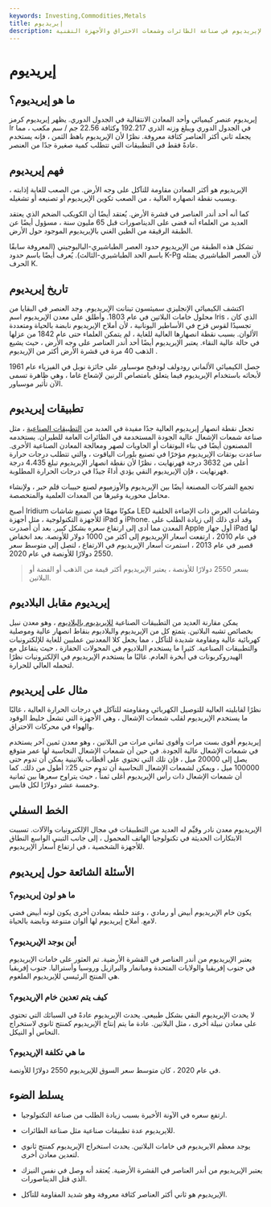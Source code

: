 ```yaml
---
keywords: Investing,Commodities,Metals
title: إيريديوم
description: الإيريديوم معدن نادر ومقاوم للتآكل. اكتشف سبب استخدام الإيريديوم في صناعة الطائرات وشمعات الاحتراق والأجهزة التقنية.
---
```


# إيريديوم
## ما هو إيريديوم؟

إيريديوم عنصر كيميائي وأحد المعادن الانتقالية في الجدول الدوري. يظهر إيريديوم كرمز Ir في الجدول الدوري ويبلغ وزنه الذري 192.217 وكثافة 22.56 جم / سم مكعب ، مما يجعله ثاني أكثر العناصر كثافة معروفة. نظرًا لأن الإيريديوم باهظ الثمن ، فإنه يستخدم عادةً فقط في التطبيقات التي تتطلب كمية صغيرة جدًا من العنصر.

## فهم إيريديوم

الإيريديوم هو أكثر المعادن مقاومة للتآكل على وجه الأرض. من الصعب للغاية إذابته ، وبسبب نقطة انصهاره العالية ، من الصعب تكوين الإيريديوم أو تصنيعه أو تشغيله.

كما أنه أحد أندر العناصر في قشرة الأرض. يُعتقد أيضًا أن الكويكب الضخم الذي يعتقد العديد من العلماء أنه قضى على الديناصورات قبل 65 مليون سنة ، مسؤول أيضًا عن الطبقة الرقيقة من الطين الغني بالإيريديوم الموجود حول الأرض.

تشكل هذه الطبقة من الإيريديوم حدود العصر الطباشيري-الباليوجيني (المعروفة سابقًا باسم الحد الطباشيري-الثالث). يُعرف أيضًا باسم حدود K-Pg لأن العصر الطباشيري يمثله الحرف K.

## تاريخ إيريديوم

اكتشف الكيميائي الإنجليزي سميثسون تينانت الإيريديوم. وجد العنصر في البقايا من محلول خامات البلاتين في عام 1803. وأطلق على معدن الإيريديوم اسم Iris ، الذي كان تجسيدًا لقوس قزح في الأساطير اليونانية ، لأن أملاح الإيريديوم نابضة بالحياة ومتعددة الألوان. بسبب نقطة انصهارها العالية للغاية ، لم يتمكن العلماء حتى عام 1842 من عزلها في حالة عالية النقاء. يعتبر الإيريديوم أيضًا أحد أندر العناصر على وجه الأرض ، حيث يشيع الذهب 40 مرة في قشرة الأرض أكثر من الإريديوم .

حصل الكيميائي الألماني رودولف لودفيج موسباور على جائزة نوبل في الفيزياء عام 1961 لأبحاثه باستخدام الإيريديوم فيما يتعلق بامتصاص الرنين لإشعاع غاما ، وهي ظاهرة تسمى الآن تأثير موسباور.

## تطبيقات إيريديوم

تجعل نقطة انصهار إيريديوم العالية جدًا مفيدة في العديد من [التطبيقات الصناعية](/base-metals) ، مثل صناعة شمعات الإشعال عالية الجودة المستخدمة في الطائرات العامة للطيران. يستخدمه المصنعون أيضًا في بناء البوتقات أو الحاويات لصهر ومعالجة المعادن الصناعية الأخرى. ساعدت بوتقات الإيريديوم مؤخرًا في تصنيع بلورات الياقوت ، والتي تتطلب درجات حرارة أعلى من 3632 درجة فهرنهايت ، نظرًا لأن نقطة انصهار الإيريديوم تبلغ 4،435 درجة فهرنهايت ، فإن الإيريديوم النقي يؤدي أداءً جيدًا في درجات الحرارة المطلوبة.

تجمع الشركات المصنعة أيضًا بين الإيريديوم والأوزميوم لصنع حبيبات قلم حبر ، ولإنشاء محامل محورية وغيرها من المعدات العلمية والمتخصصة.

أصبح Iridium مكونًا مهمًا في تصنيع شاشات LED وشاشات العرض ذات الإضاءة الخلفية للأجهزة التكنولوجية ، مثل أجهزة iPad و iPhone. وقد أدى ذلك إلى زيادة الطلب على المعدن مما أدى إلى ارتفاع سعره بشكل كبير. بعد أن أصدرت Apple أول جهاز iPad لها في عام 2010 ، ارتفعت أسعار الإيريديوم إلى أكثر من 1000 دولار للأونصة. بعد انخفاض قصير في عام 2013 ، استمرت أسعار الإيريديوم في الارتفاع ، لتصل إلى متوسط سعر 2550 دولارًا للأونصة في عام 2020.

> بسعر 2550 دولارًا للأونصة ، يعتبر الإيريديوم أكثر قيمة من الذهب أو الفضة أو البلاتين.

>

## إيريديوم مقابل البلاديوم

يمكن مقارنة العديد من التطبيقات الصناعية [للإيريديوم بالبلاديوم](/palladium) ، وهو معدن نبيل بخصائص تشبه البلاتين. يتمتع كل من الإيريديوم والبلاديوم بنقاط انصهار عالية وموصلية كهربائية عالية ومقاومة شديدة للتآكل ، مما يجعل كلا المعدنين عمليين للغاية للإلكترونيات والتطبيقات الصناعية. كثيرا ما يستخدم البلاديوم في المحولات الحفازة ، حيث يتفاعل مع الهيدروكربونات في أبخرة العادم. غالبًا ما يستخدم الإيريديوم في الإلكترونيات نظرًا لتحمله العالي للحرارة.

## مثال على إيريديوم

نظرًا لقابليته العالية للتوصيل الكهربائي ومقاومته للتآكل في درجات الحرارة العالية ، غالبًا ما يستخدم الإيريديوم لقلب شمعات الإشعال ، وهي الأجهزة التي تشعل خليط الوقود والهواء في محركات الاحتراق.

إيريديوم أقوى بست مرات وأقوى ثماني مرات من البلاتين ، وهو معدن ثمين آخر يستخدم في شمعات الإشعال عالية الجودة. في حين أن شمعات الإشعال النحاسية لها عمر متوقع يصل إلى 20000 ميل ، فإن تلك التي تحتوي على أقطاب بلاتينية يمكن أن تدوم حتى 100000 ميل ، ويمكن لشمعات الإشعال النحاسية أن تدوم حتى 25٪ أطول من ذلك. كما أن شمعات الإشعال ذات رأس الإيريديوم أغلى ثمناً ، حيث يتراوح سعرها بين ثمانية وخمسة عشر دولارًا لكل قابس.

## الخط السفلي

الإيريديوم معدن نادر وقيِّم له العديد من التطبيقات في مجال الإلكترونيات والآلات. تسببت الابتكارات الحديثة في تكنولوجيا الهاتف المحمول ، إلى جانب التبني الواسع النطاق للأجهزة الشخصية ، في ارتفاع أسعار الإيريديوم.

## الأسئلة الشائعة حول إيريديوم

### ما هو لون إيريديوم؟

يكون خام الإيريديوم أبيض أو رمادي ، وعند خلطه بمعادن أخرى يكون لونه أبيض فضي لامع. أملاح إيريديوم لها ألوان متنوعة ونابضة بالحياة.

### أين يوجد الإيريديوم؟

يعتبر الإيريديوم من أندر العناصر في القشرة الأرضية. تم العثور على خامات الإيريديوم في جنوب إفريقيا والولايات المتحدة وميانمار والبرازيل وروسيا وأستراليا. جنوب إفريقيا هي المنتج الرئيسي للإيريديوم الملغوم.

### كيف يتم تعدين خام الإريديوم؟

لا يحدث الإيريديوم النقي بشكل طبيعي. يحدث الإيريديوم عادةً في السبائك التي تحتوي على معادن نبيلة أخرى ، مثل البلاتين. عادة ما يتم إنتاج الإيريديوم كمنتج ثانوي لاستخراج النحاس أو النيكل.

### ما هي تكلفة الإريديوم؟

في عام 2020 ، كان متوسط سعر السوق للإيريديوم 2550 دولارًا للأونصة.

## يسلط الضوء

- ارتفع سعره في الآونة الأخيرة بسبب زيادة الطلب من صناعة التكنولوجيا.

- للايريديوم عدة تطبيقات صناعية مثل صناعة الطائرات.

- يوجد معظم الايريديوم في خامات البلاتين. يحدث استخراج الإيريديوم كمنتج ثانوي لتعدين معادن أخرى.

- يعتبر الإيريديوم من أندر العناصر في القشرة الأرضية. يُعتقد أنه وصل في نفس النيزك الذي قتل الديناصورات.

- الإيريديوم هو ثاني أكثر العناصر كثافة معروفة وهو شديد المقاومة للتآكل.

